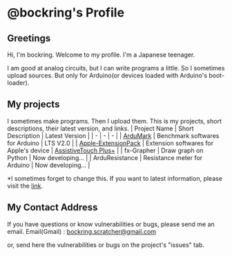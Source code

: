 # @bockring's Profile #
## Greetings ##
Hi, I'm bockring. Welcome to my profile. I'm a Japanese teenager.

I am good at analog circuits, but I can write programs a little. So I sometimes upload sources. But only for Arduino(or devices loaded with Arduino's boot-loader).

## My projects ##
I sometimes make programs. Then I upload them. This is my projects, short descriptions, their latest version, and links.
|  Project Name  | Short Description | Latest Version |
| - | - | - |
| [ArduMark](https://github.com/bockring/ArduMark.git) | Benchmark softwares for Arduino | LTS V2.0 |
| [Apple-ExtensionPack](https://github.com/bockring/Apple-ExtensionPack) | Extension softwares for Apple's device | [AssistiveTouch Plus+](https://github.com/bockring/Apple-ExtensionPack/tree/main/AssistiveTouch%20Plus%2B) |
| fx-Grapher | Draw graph on Python | Now developing... |
| ArduResistance | Resistance meter for Arduino | Now developing... |

*I sometimes forget to change this. If you want to latest information, please visit the [link](https://github.com/bockring?tab=repositories&q=&type=public&language=&sort=).

## My Contact Address ##
If you have questions or know vulnerabilities or bugs, please send me an email.
Email(Gmail) : bockring.scratcher@gmail.com

or, send here the vulnerabilities or bugs on the project's "issues" tab.
